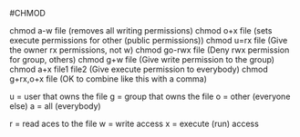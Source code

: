 #CHMOD

chmod a-w file (removes all writing permissions)
chmod o+x file (sets execute permissions for other (public permissions))
chmod u=rx file        (Give the owner rx permissions, not w)
chmod go-rwx file      (Deny rwx permission for group, others)
chmod g+w file         (Give write permission to the group)
chmod a+x file1 file2  (Give execute permission to everybody)
chmod g+rx,o+x file    (OK to combine like this with a comma)

u = user that owns the file
g = group that owns the file
o = other (everyone else)
a = all (everybody)

r = read aces to the file
w = write access
x = execute (run) access 

